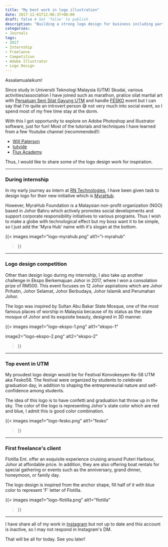```yaml
---
title: "My best work in logo illustration"
date: 2017-12-01T12:06:37+08:00
draft: false # Set 'false' to publish
description: "Building a strong logo design for business including participating in competition and event"
categories:
- Journals
tags:
- 2017
- Internship
- Freelance
- Competition
- Adobe Illustrator
- Logo Design
---
```


Assalamualaikum!

Since study in Universiti Teknologi Malaysia (UTM) Skudai, various activities/association I have joined such as marathon, pratice silat martial art with [Persatuan Seni Silat Gayung UTM](https://www.facebook.com/pssgutm) and handle [FESKO](https://twitter.com/fesko_utm) event but I can say that I'm quite an introvert person 😅 not very much into social event, so I spend most of my free time stay at the dorm.

With this I got opportunity to explore on Adobe Photoshop and Illustrator software, just for fun! Most of the tutorials and techniques I have learned from a few Youtube channel (recommended!):

- [Will Paterson](https://www.youtube.com/channel/UCIp9sEZiv36cDG7cEnrVU7Q)
- [tutvide](https://www.youtube.com/channel/UCeR7U67I2J1icV8E6Rn40vQ)
- [Flux Academy](https://www.youtube.com/@FluxAcademy)

Thus, I would like to share some of the logo design work for inspiration.

---

### During internship

In my early journey as intern at [RN Technologies](https://rntechnologies.com.my/), I have been given task to design logo for their new initiative which is [MyraHub](http://myrahub.com/).

<!-- i-Cloud allow businesses grow faster on the simple, affordable cloud server. The logo is presenting the name itself, the 'C' shape spiral surround on 'i' with a gap at the bottom with yellow and blue color shade.

{{< images
image1="logo-icloud.png"
alt1="i-Cloud"
>}} -->

However, MyraHub Foundation is a Malaysian non-profit organization (NGO) based in Johor Bahru which actively promotes social developments and support corporate responsibility initiatives to various programs. Thus I wish to make a globe with technological effect but my boss want it to be simple, so I just add the 'Myra Hub' name with it's slogan at the bottom.

{{< images
image1="logo-myrahub.png"
alt1="i-myrahub"
>}}

---

### Logo design competition

Other than design logo during my internship, I also take up another challenge in Ekspo Berkemajuan Johor in 2017, where I won a consolation prize of RM500. This event focuses on 12 Johor aspirations which are Johor Prihatin, Johor Selamat, Johor Berbudaya, Johor Islamik and Perumahan Johor.

The logo was inspired by Sultan Abu Bakar State Mosque, one of the most famous places of worship in Malaysia because of its status as the state mosque of Johor and its exquisite beauty, designed in 3D manner.

{{< images
image1="logo-ekspo-1.png"
alt1="ekspo-1"

image2="logo-ekspo-2.png"
alt2="ekspo-2"
>}}

---

### Top event in UTM

My proudest logo design would be for Festival Konvokesyen Ke-58 UTM aka Fesko58. The festival were organized by students  to celebrate graduation day, in addition to shaping the entrepreneurial nature and self-confidence among students.

The idea of this logo is to have confetti and graduation hat throw up in the sky. The color of the logo is representing Johor's state color which are red and blue, I admit this is good color combination.

{{< images
image1="logo-fesko.png"
alt1="fesko"
>}}

---

### First freelance's client

Flotilla Ent. offer an exquisite experience cruising around Puteri Harbour, Johor at affordable price. In addition, they are also offering boat rentals for special gathering or events such as the anniversary, grand dinner, honeymoon, or family day.

The logo design is inspired from the anchor shape, fill half of it with blue color to represent 'F' letter of Flotilla.

{{< images
image1="logo-flotilla.png"
alt1="flotilla"
>}}

---

I have share all of my work in [Instagram](https://www.instagram.com/naimteehee/) but not up to date and this account is inactive, so I may not respond in Instagram's DM.

That will be all for today. See you later!